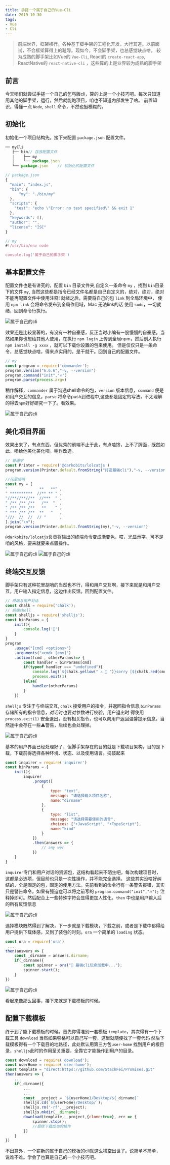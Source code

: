 ```yaml
---
title: 手搓一个属于自己的Vue-Cli 
date: 2019-10-30
tags:
- Vue
- Cli
---
```


> 前端世界，框架横行。各种基于脚手架的工程化开发，大行其道。以前面试，不会框架算得上的耻辱。现如今，不会脚手架，也总感觉缺点啥。
较为成熟的脚手架比如Vue的 `Vue-Cli`, React的 `create-react-app`, ReactNative的 `react-native-cli` ，这些算的上是业界较为成熟的脚手架

## 前言
今天咱们就尝试手搓一个自己的乞丐版cli，算的上是一个小技巧吧。每次只知道用其他的脚手架，运行，然后就能跑项目，咱也不知道内部发生了啥。
前置知识，得懂一点 `Node`, `shell` 命令，不然也挺模糊的。

## 初始化
初始化一个项目结构先。接下来配置 `package.json` 配置文件。
```javascript
── myCli
   ├── bin// 存放配置文件    
   |    ├── my 
   |    └── package.json 
   └── package.json    // 初始化的配置文件

// package.json
{
  "main": "index.js",
  "bin": {
      "my": "./bin/my"
  },
  "scripts": {
    "test": "echo \"Error: no test specified\" && exit 1"
  },
  "keywords": [],
  "author": "",
  "license": "ISC"
}

// my
#!/usr/bin/env node

console.log('属于自己的脚手架')
```

## 基本配置文件

配置文件也是有讲究的，配置 `bin` 目录文件夹,自定义一条命令 `my` ，找到 `bin`目录下的文件 `my`, 当然这些都是指令已经文件名都是自己自定义的，绝对，绝对，绝对不能再配置文件中使用注释!
就绪之后，需要将自己的包 `link` 到全局环境中， 使用 `npm link` 会将命令发布到全局作用域，Mac 无法link的话 使用 `sudo`，一切就绪，回到命令行执行。

![属于自己的cli](../../.vuepress/public/Vue/img/vue1.gif)

效果还是比较显著的，有没有一种自豪感，反正当时小编有一股慢慢的自豪感。当然如果你也想给其他人使用，在执行 `npm login` 上传到全局npm，然后别人执行 `npm install -g xxxx` ，就可以下载你设置的包来使用。
但是仅仅只是一条命令，总感觉缺点啥，得来点实用的。是干就干。回到自己的配置文件。
```javascript
// my
const program = require('commander'); 
program.version("6.6.6","-v, --version")
program.command("init","🔥")
program.parse(process.argv)
```
稍作解释，`commander` 属于沟通shell命令的包，`version` 版本信息，`command` 便是和用户交互的信息，`parse` 将命令push到进程中,这些都是固定的写法，不太理解的得去`npm`好好研究一下了。看效果。

![属于自己的cli](../../.vuepress/public/Vue/img/vue2.gif)

## 美化项目界面

效果出来了，有点东西，但优秀的前端不止于此，有点嗑馋，上不了牌面，既然如此，咱给他美化美化呗。稍作改造。
```javascript
// 普通字
const Printer = require('@darkobits/lolcatjs')
program.version(Printer.default.fromString("打造最强cli"),"-v, --version")

//花里胡哨
const my = [
"              **   **" ,
" **********  //** ** " ,
"//**//**//**  //***  " ,
" /** /** /**   /**  "  , 
" /** /** /**   **    " ,
" *** /** /**  **   "   ,
"///  //  //  // "      ,
].join("\n");
program.version(Printer.default.fromString(my),"-v, --version")
```
`@darkobits/lolcatjs`负责将输出的终端命令变成渐变色，哎，光显示字，可不是咱的风格，要来就要来点骚操作。

![属于自己的cli](../../.vuepress/public/Vue/img/vue3.gif)
![属于自己的cli](../../.vuepress/public/Vue/img/vue4.gif)

## 终端交互反馈
脚手架只有这种花里胡哨的当然也不行，得和用户交互啊，接下来就是和用户交互，用户输入指定信息，这边作出反馈。回到配置文件。
```javascript
// 终端与用户对话
const chalk = require('chalk');
// 前端shell
const shelljs = require('shelljs');
const binParams = {
    init(){
        console.log('🍌')
    }
}
program
    .usage("[cmd] <options>")
    .arguments("<cmd> [env]")
    .action((cmd , otherParams)=> {
        const handler = binParams[cmd]
        if(typeof handler === "undefined"){
            console.log(`${chalk.yellow("️ ⚠️ 🚧 ")}sorry [${chalk.red(cmd)}] It's not defined 👽`);
            process.exit(1)
        }else{
            handler(otherParams)
        }
    })
```
`shelljs` 专注于与终端交互, `chalk` 接受用户的指令，并返回指令信息,`binParams` 存储所有的指令信息，对话时也要对参数进行校验，用户退出时 
得使用`process.exit(1)` 安全退出，没有相关指令，也可以向用户返回温馨提示信息。当然途中会存在一些⚠警告，后续也会处理掉。

![属于自己的cli](../../.vuepress/public/Vue/img/vue5.gif)

基本的用户界面已经处理好了，但脚手架存在的目的就是下载项目架构，目的是下载，下载前得选择各种环境、状态、以及使用语言。捣鼓起来
```javascript
const inquirer = require('inquirer')
const binParams = {
    init(){
        inquirer
            .prompt([
                {
                    type: "text",
                    message: "请选择输入项目名称",
                    name:"dirname"
                },
                {
                    type: "list",
                    message: "请选择需要使用的语言",
                    choices: ["➤JavaScript", "➤TypeScript"],
                    name:"kind"
                }
            ])
            .then(answers => {
                // any wer
            })
    }
}
```
`inquirer`专门和用户对话的资源包，这结构看起来不陌生吧，每次构建项目时，这都是必选项，但目前也只是一次性操作，并不能完全选择。
这些其实没啥好纠结的，全是固定的包，固定的使用方法。先前看到的命令行有一条警告报错，其实只是警告命令，如果有强迫症可以将之前写的 `program.command("init","🔥");` 注释掉即可。然后配合上一些特殊字符会显得更加人性化。`then` 中也是用户输入后的所有反馈信息

![属于自己的cli](../../.vuepress/public/Vue/img/vue6.gif)

选择模块既然得到了解决，下一步就是下载模块，下载之前，或者是下载中都得给用户提供下载体感，又到了装包的时刻。`ora` 一个简单的 `loading` 状态。
```javascript
const ora = require('ora')
 ...
then(answers => {
    const _dirname = answers.dirname;
    if(_dirname){
        const spinner = ora("🚀 最强cli玩命加载中...");
        spinner.start(); 
    }
})
```
![属于自己的cli](../../.vuepress/public/Vue/img/vue7.gif)

看起来像那么回事，接下来就是下载模板的时候。

## 配置下载模板
终于到了能下载模板的时候。首先你得准别一套模板 `template`，其次得有一个下载工具 `download` 当然如果够格可以自己写一套，这里就随便找了一套代码
然后下载模板得有一个下载目的地路径，此处默认用第三方包`user-home` 找到用户的根目录，`shelljs`此时的作用至关重要，全靠它才能操作到用户的目录。
```javascript
const download = require('download');
const userHome = require('user-home');
const template = "direct:https://github.com/StackFei/Promises.git"
then(answers => {
    ...
    if(_dirname){
        ...
        ...
        const __project = `${userHome}/Desktop/${_dirname}`
        shelljs.cd(`${userHome}/Desktop/`);
        shelljs.rm('-rf',__project); 
        shelljs.mkdir(__dirname);
        download(template,__project,{clone:true}, err => {
            spinner.stop();
            //后续下载成功的操作
        })
    }
})
```

不出意外，一个崭新的属于自己的模板的cli就这么横空出世了。说简单不简单，说难不难。学会了也算是自己的一个小技巧吧。

